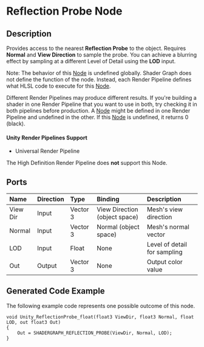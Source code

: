 # Reflection Probe Node

## Description

Provides access to the nearest **Reflection Probe** to the object. Requires **Normal** and **View Direction** to sample the probe. You can achieve a blurring effect by sampling at a different Level of Detail using the **LOD** input.

Note: The behavior of this [Node](Node.md) is undefined globally. Shader Graph does not define the function of the node. Instead, each Render Pipeline defines what HLSL code to execute for this [Node](Node.md).

Different Render Pipelines may produce different results. If you're building a shader in one Render Pipeline that you want to use in both, try checking it in both pipelines before production. A [Node](Node.md) might be defined in one Render Pipeline and undefined in the other. If this [Node](Node.md) is undefined, it returns 0 (black).

#### Unity Render Pipelines Support
- Universal Render Pipeline

The High Definition Render Pipeline does **not** support this Node.

## Ports

| Name        | Direction           | Type  | Binding | Description |
|:------------ |:-------------|:-----|:---|:---|
| View Dir      | Input | Vector 3 | View Direction (object space) | Mesh's view direction |
| Normal | Input      |    Vector 3 | Normal (object space) | Mesh's normal vector |
| LOD | Input      |    Float | None | Level of detail for sampling |
| Out | Output      |    Vector 3 | None | Output color value |

## Generated Code Example

The following example code represents one possible outcome of this node.

```
void Unity_ReflectionProbe_float(float3 ViewDir, float3 Normal, float LOD, out float3 Out)
{
    Out = SHADERGRAPH_REFLECTION_PROBE(ViewDir, Normal, LOD);
}
```
